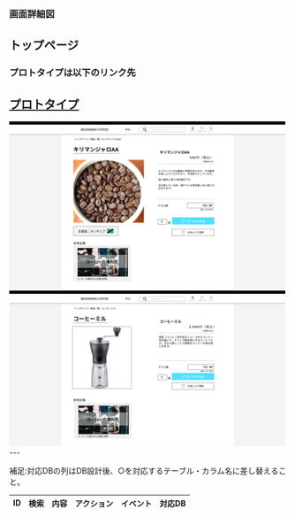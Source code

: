 ### 画面詳細図
## トップページ
### プロトタイプは以下のリンク先
[プロトタイプ](https://www.figma.com/file/Oa2XrfbS2Hee9dSI9acZXo/coffee?node-id=0%3A1)
---
<img src="./img/商品詳細ページ(豆).png" width="500">
<img src="./img/商品詳細ページ(器具).png" width="500">
---

補足:対応DBの列はDB設計後、○を対応するテーブル・カラム名に差し替えること。

| ID | 検索 | 内容 | アクション | イベント | 対応DB |
|----|-----|-----|---------|--------|-------|
